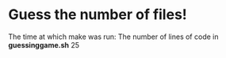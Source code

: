 # Guess the number of files!
The time at which make was run: 
The number of lines of code in **guessinggame.sh**
      25
